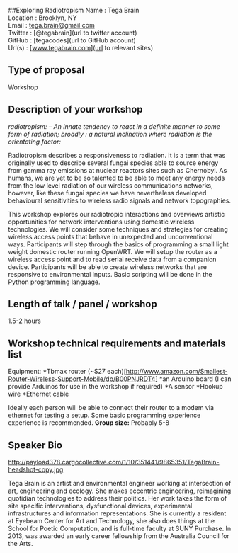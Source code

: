##Exploring Radiotropism
Name : Tega Brain  
Location : Brooklyn, NY  
Email : tega.brain@gmail.com  
Twitter : [@tegabrain](url to twitter account)  
GitHub : [tegacodes](url to GitHub account)  
Url(s) : [www.tegabrain.com](url to relevant sites)  
## Type of proposal  
Workshop  

## Description of your workshop 

_radiotropism:_
_– An innate tendency to react in a definite manner to some form of radiation; broadly :  a natural inclination where radiation is the orientating factor:_

Radiotropism describes a responsiveness to radiation. It is a term that was originally used to describe several fungai species able to source energy from gamma ray emissions at nuclear reactors sites such as Chernobyl. As humans, we are yet to be so talented to be able to meet any energy needs from the low level radiation of our wireless communications networks, however, like these fungai species we have nevertheless developed behavioural sensitivities to wireless radio signals and network topographies. 

This workshop explores our radiotropic interactions and overviews artistic opportunities for network interventions using domestic wireless technologies. We will consider some techniques and strategies for creating wireless access points that behave in unexpected and unconventional ways. Participants will step through the basics of programming a small light weight domestic router running OpenWRT. We will setup the router as a wireless access point and to read serial receive data from a companion device. Participants will be able to create wireless networks that are responsive to environmental inputs. Basic scripting will be done in the Python programming language.

## Length of talk / panel / workshop
1.5-2 hours

## Workshop technical requirements and materials list
Equipment:
*Tbmax router (~$27 each)[http://www.amazon.com/Smallest-Router-Wireless-Support-Mobile/dp/B00PNJRDT4] 
*an Arduino board (I can provide Arduinos for use in the workshop if required)
*A sensor
*Hookup wire
*Ethernet cable

Ideally each person will be able to connect their router to a modem via ethernet for testing a setup.
Some basic programming experience experience is recommended.
**Group size:** Probably 5-8

## Speaker Bio
http://payload378.cargocollective.com/1/10/351441/9865351/TegaBrain-headshot-copy.jpg

Tega Brain is an artist and environmental engineer working at intersection of art, engineering and ecology. She makes eccentric engineering, reimagining quotidian technologies to address their politics. Her work takes the form of site specific interventions, dysfunctional devices, experimental infrastructures and information representations. She is currently a resident at Eyebeam Center for Art and Technology, she also does things at the School for Poetic Computation, and is full-time faculty at SUNY Purchase. In 2013, was awarded an early career fellowship from the Australia Council for the Arts.


